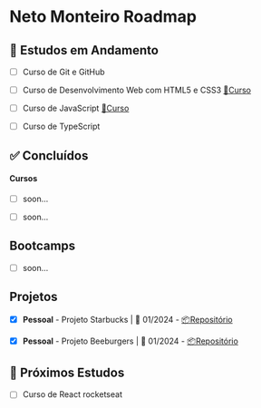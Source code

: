 # Neto Monteiro Roadmap


## 📑 Estudos em Andamento
- [ ] Curso de Git e GitHub
- [ ] Curso de Desenvolvimento Web com HTML5 e CSS3 [🔗Curso](https://alunos.b7web.com.br/curso/html5-e-css3/)
- [ ] Curso de JavaScript  [🔗Curso](https://alunos.b7web.com.br/curso/javascript)
- [ ] Curso de TypeScript 


## ✅ Concluídos
 
  #### Cursos
- [ ] soon...
- [ ] soon...



## Bootcamps
- [ ] soon...

## Projetos
- [x] **Pessoal** - Projeto Starbucks | 📅 01/2024 - [📦Repositório](https://github.com/NetoMonteiro/Project-Starbucks)
- [x] **Pessoal** - Projeto Beeburgers | 📅 01/2024 - [📦Repositório](https://github.com/NetoMonteiro/Project-Beeburgers/)



## 🎯 Próximos Estudos
- [ ] Curso de React rocketseat
